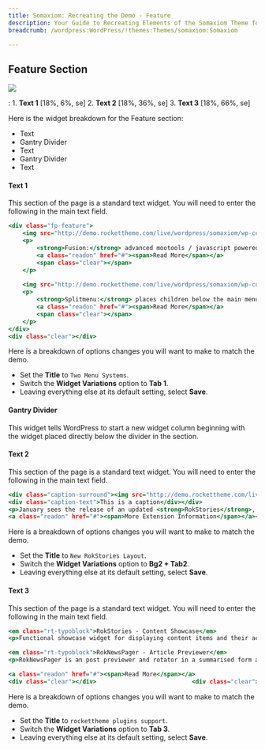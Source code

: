 ```yaml
---
title: Somaxiom: Recreating the Demo - Feature
description: Your Guide to Recreating Elements of the Somaxiom Theme for WordPress
breadcrumb: /wordpress:WordPress/!themes:Themes/somaxiom:Somaxiom

---
```


Feature Section
-----

![][demo]

:   1. **Text 1** [18%, 6%, se]
    2. **Text 2** [18%, 36%, se]
    3. **Text 3** [18%, 66%, se]

Here is the widget breakdown for the Feature section:

* Text
* Gantry Divider
* Text
* Gantry Divider
* Text

#### Text 1

This section of the page is a standard text widget. You will need to enter the following in the main text field.

~~~ .html
<div class="fp-feature">
    <img src="http://demo.rockettheme.com/live/wordpress/somaxiom/wp-content/rockettheme/rt_somaxiom_wp/frontpage/feature-a1.jpg" alt="Feature Image" class="floatleft fp-image" height="75" width="80"/>
    <p>
        <strong>Fusion:</strong> advanced mootools / javascript powered CSS dropdown menu system.
        <a class="readon" href="#"><span>Read More</span></a>
        <span class="clear"></span>
    </p>
    
    <img src="http://demo.rockettheme.com/live/wordpress/somaxiom/wp-content/rockettheme/rt_somaxiom_wp/frontpage/feature-a2.jpg" alt="Feature Image" class="floatleft fp-image" height="75" width="80"/>
    <p>
        <strong>Splitmenu:</strong> places children below the main menu bar, then others in the side column.
        <a class="readon" href="#"><span>Read More</span></a>
        <span class="clear"></span>
    </p>
</div>
<div class="clear"></div>
~~~

Here is a breakdown of options changes you will want to make to match the demo.

* Set the **Title** to `Two Menu Systems`.
* Switch the **Widget Variations** option to **Tab 1**.
* Leaving everything else at its default setting, select **Save**.

#### Gantry Divider

This widget tells WordPress to start a new widget column beginning with the widget placed directly below the divider in the section.

#### Text 2

This section of the page is a standard text widget. You will need to enter the following in the main text field.

~~~ .html
<div class="caption-surround"><img src="http://demo.rockettheme.com/live/wordpress/somaxiom/wp-content/rockettheme/rt_somaxiom_wp/frontpage/feature-b1.jpg" alt="Feature Image" class="fp-image" height="94" width="260"/><div class="caption-icon">0</div>
<div class="caption-text">This is a caption</div></div>
<p>January sees the release of an updated <strong>RokStories</strong>, with a 5th layout option with <strong>image masking</strong>, as well as <strong>vertical number listing</strong>.</p>
<a class="readon" href="#"><span>More Extension Information</span></a><div class="clear"></div>
~~~

Here is a breakdown of options changes you will want to make to match the demo.

* Set the **Title** to `New RokStories Layout`.
* Switch the **Widget Variations** option to **Bg2 + Tab2**.
* Leaving everything else at its default setting, select **Save**.

#### Text 3

This section of the page is a standard text widget. You will need to enter the following in the main text field.

~~~ .html
<em class="rt-typoblock">RokStories - Content Showcase</em>
<p>Functional showcase widget for displaying content items and their accompanying images.</p>

<em class="rt-typoblock">RokNewsPager - Article Previewer</em>
<p>RokNewsPager is an post previewer and rotator in a summarised form and, using Mootools.</p>

<a class="readon" href="#"><span>Read More</span></a>
<div class="clear"></div>                           <div class="clear"></div>
~~~

Here is a breakdown of options changes you will want to make to match the demo.

* Set the **Title** to `rockettheme plugins support`.
* Switch the **Widget Variations** option to **Tab 3**.
* Leaving everything else at its default setting, select **Save**.

[demo]: assets/demo_4.jpeg
[menu]: ../../start/menus.md
[faq]: faq.md
